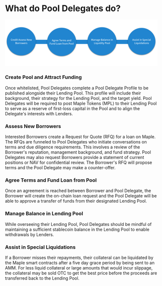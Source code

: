 # What do Pool Delegates do?

![](<../../.gitbook/assets/image (7).png>)

### **Create Pool and Attract Funding**

Once whitelisted, Pool Delegates complete a Pool Delegate Profile to be published alongside their Lending Pool. This profile will include their background, their strategy for the Lending Pool, and the target yield. Pool Delegates will be required to post Maple Tokens (MPL) to their Lending Pool to serve as a reserve of first-loss capital in the Pool and to align the Delegate's interests with Lenders.

### **Assess New Borrowers**

Interested Borrowers create a Request for Quote (RFQ) for a loan on Maple. The RFQs are funneled to Pool Delegates who initiate conversations on terms and due diligence requirements. This involves a review of the Borrower's reputation, management background, and fund strategy. Pool Delegates may also request Borrowers provide a statement of current positions or NAV for confidential review. The Borrower's RFQ will propose terms and the Pool Delegate may make a counter-offer.

### **Agree Terms and Fund Loan from Pool**

Once an agreement is reached between Borrower and Pool Delegate, the Borrower will create the on-chain loan request and the Pool Delegate will be able to approve a transfer of funds from their designated Lending Pool.

### **Manage Balance in Lending Pool**

While overseeing their Lending Pool, Pool Delegates should be mindful of maintaining a sufficient stablecoin balance in the Lending Pool to enable withdrawals by Lenders.

### Assist in Special **Liquidations**

If a Borrower misses their repayments, their collateral can be liquidated by the Maple smart contracts after a five day grace period by being sent to an AMM. For less liquid collateral or large amounts that would incur slippage, the collateral may be sold OTC to get the best price before the proceeds are transferred back to the Lending Pool.
